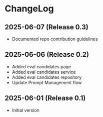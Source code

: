# ChangeLog

## 2025-06-07 (Release 0.3)
- Documented repo contribution guidelines

## 2025-06-06 (Release 0.2)
- Added eval candidates page
- Added eval candidates service
- Added eval candidates repository
- Update Prompt Management flow

## 2025-06-01 (Release 0.1)
- Initial version

